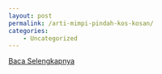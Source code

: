 ```yaml
---
layout: post
permalink: /arti-mimpi-pindah-kos-kosan/
categories:
    - Uncategorized
---
```


[Baca Selengkapnya](/08)
